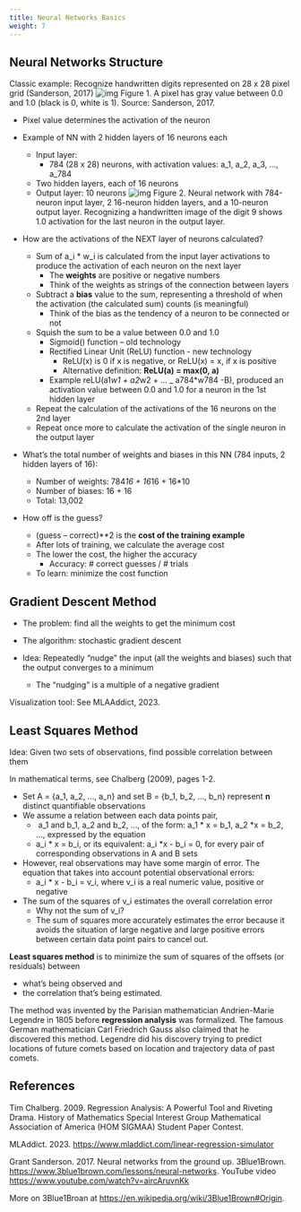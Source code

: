 ```yaml
---
title: Neural Networks Basics
weight: 7
---
```

## Neural Networks Structure 
Classic example: Recognize handwritten digits represented on 28 x 28 pixel grid (Sanderson, 2017) 
![img](nn-1.png)    Figure 1. A pixel has gray value between 0.0 and 1.0 (black is 0, white is 1). Source: Sanderson, 2017. 

- Pixel value determines the activation of the neuron 

- Example of NN with 2 hidden layers of 16 neurons each  
    - Input layer:  
        - 784 (28 x 28) neurons, with activation values: a_1, a_2, a_3, …, a_784 
    - Two hidden layers, each of 16 neurons
    - Output layer: 10 neurons 
![img](nn-2.png)
Figure 2. Neural network with 784-neuron input layer, 2 16-neuron hidden layers, and a 10-neuron output layer. Recognizing a handwritten image of the digit 9 shows 1.0 activation for the last neuron in the output layer.
- How are the activations of the NEXT layer of neurons calculated?  
    - Sum of a_i * w_i  is calculated from the input layer activations to produce the activation of each neuron on the next layer 
        - The **weights** are positive or negative numbers 
        - Think of the weights as strings of the connection between layers 
    - Subtract a **bias** value to the sum, representing a threshold of when the activation (the calculated sum) counts (is meaningful)
        - Think of the bias as the tendency of a neuron to be connected or not 
    - Squish the sum to be a value between 0.0 and 1.0 
        - Sigmoid() function – old technology 
        - Rectified Linear Unit (ReLU) function  - new technology 
            - ReLU(x) is 0 if x is negative, or ReLU(x) = x, if x is positive
            - Alternative definition: **ReLU(a) = max(0, a)**
        - Example reLU(a1*w1 + a2*w2 + … _ a784*w784 -B), produced an activation value between 0.0 and 1.0 for a neuron in the 1st hidden layer 
    - Repeat the calculation of the activations of the 16 neurons on the 2nd layer
    - Repeat once more to calculate the activation of the single neuron in the output layer 

- What’s the total number of weights and biases in this NN (784 inputs, 2 hidden layers of 16): 
    - Number of weights: 784*16 + 16*16 + 16*10 
    - Number of biases: 16 + 16 
    - Total: 13,002  

- How off is the guess? 
    - (guess – correct)**2 is the **cost of the training example** 
    - After lots of training, we calculate the average cost 
    - The lower the cost, the higher the accuracy  
        - Accuracy: # correct guesses / # trials 
    - To learn: minimize the cost function 

## Gradient Descent Method 
- The problem: find all the weights to get the minimum cost 

- The algorithm: stochastic gradient descent 

- Idea: Repeatedly “nudge” the input (all the weights and biases) such that the output converges to a minimum 
    - The “nudging” is a multiple of a negative gradient 

Visualization tool: See MLAAddict, 2023.  

## Least Squares Method 
Idea: Given two sets of observations, find possible correlation between them 

In mathematical terms, see Chalberg (2009), pages 1-2.  
- Set A = {a_1, a_2, …, a_n} and set B = {b_1, b_2, …, b_n} represent **n** distinct quantifiable observations 
- We assume a relation between each data points pair, 
    -  a_1 and b_1, a_2 and b_2, …, of the form: a_1 * x = b_1, a_2 *x = b_2, …, expressed by the equation
    - a_i * x = b_i, or its equivalent: a_i *x - b_i = 0, for every pair of corresponding observations in A and B sets
- However, real observations may have some margin of error. The equation that takes into account potential observational errors: 
    - a_i * x - b_i = v_i, where v_i is a real numeric value, positive or negative
- The sum of the squares of v_i estimates the overall correlation error 
    - Why not the sum of v_i? 
    - The sum of squares more accurately estimates the error because it avoids the situation of large negative and large positive errors between certain data point pairs to cancel out. 

**Least squares method** is to minimize the sum of squares of the offsets (or residuals) between 
- what’s being observed and  
- the correlation that’s being estimated.  

The method was invented by the Parisian mathematician Andrien-Marie Legendre in 1805 before **regression analysis** was formalized. The famous German mathematician Carl Friedrich Gauss also claimed that he discovered this method. Legendre did his discovery trying to predict locations of future comets based on location and trajectory data of past comets.  

## References 

Tim Chalberg. 2009. Regression Analysis: A Powerful Tool and Riveting Drama. History of Mathematics Special Interest Group Mathematical Association of America (HOM SIGMAA) Student Paper Contest.  

MLAddict. 2023. https://www.mladdict.com/linear-regression-simulator 

Grant Sanderson. 2017. Neural networks from the ground up. 3Blue1Brown. https://www.3blue1brown.com/lessons/neural-networks. YouTube video https://www.youtube.com/watch?v=aircAruvnKk 

More on 3Blue1Broan at https://en.wikipedia.org/wiki/3Blue1Brown#Origin.  
